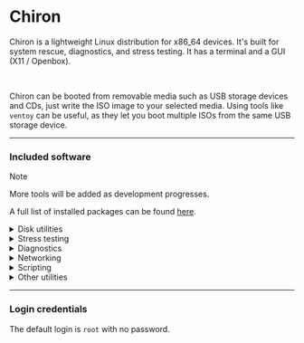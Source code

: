 # Chiron
Chiron is a lightweight Linux distribution for x86_64 devices. It's built for system rescue, diagnostics, and stress testing. It has a terminal and a GUI (X11 / Openbox).

<br/>

Chiron can be booted from removable media such as USB storage devices and CDs, just write the ISO image to your selected media. Using tools like `ventoy` can be useful, as they let you boot multiple ISOs from the same USB storage device.

---

### Included software
> [!NOTE]  
> More tools will be added as development progresses.

A full list of installed packages can be found [here]().

<details>
<summary>Disk utilities</summary>

* Photorec
* Ext4Magic
* Testdisk
* Cfdisk
* GParted
* Parted
* Bonnie++
* Rsync
* Thunar
* Clonezilla
* Sysfsutils
* Gnome Disks
</details>
<details>
<summary>Stress testing</summary>

* StressDisk
* Stress
* Stress-ng
</details>
<details>
<summary>Diagnostics</summary>

* Memtest86
* Htop
* IFtop
* Sysdiag
* Sysbench
* Smartctl
</details>
<details>
<summary>Networking</summary>

* Speedtest-cli
* NetworkManager
* FileZilla
</details>
<details>
<summary>Scripting</summary>

* Python 3.12
</details>
<details>
<summary>Other utilities</summary>

* XTerm
* XCalc
* XEdit
* Nano
* Leafpad
</details>

---

### Login credentials
The default login is `root` with no password.
